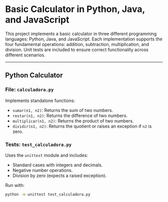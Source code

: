 # Basic Calculator in Python, Java, and JavaScript

This project implements a basic calculator in three different programming languages: Python, Java, and JavaScript. Each implementation supports the four fundamental operations: addition, subtraction, multiplication, and division. Unit tests are included to ensure correct functionality across different scenarios.

---

## Python Calculator

### File: `calculadora.py`

Implements standalone functions:

- `sumar(n1, n2)`: Returns the sum of two numbers.
- `restar(n1, n2)`: Returns the difference of two numbers.
- `multiplicar(n1, n2)`: Returns the product of two numbers.
- `dividir(n1, n2)`: Returns the quotient or raises an exception if `n2` is zero.

### Tests: `test_calculadora.py`

Uses the `unittest` module and includes:

- Standard cases with integers and decimals.
- Negative number operations.
- Division by zero (expects a raised exception).

Run with:

```bash
python -m unittest test_calculadora.py
